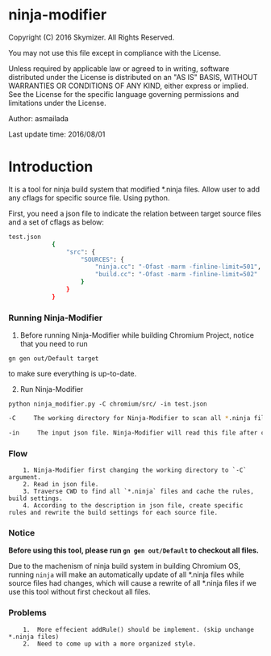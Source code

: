 # ninja-modifier
 Copyright (C) 2016 Skymizer. All Rights Reserved.

 You may not use this file except in compliance with the License.


 Unless required by applicable law or agreed to in writing, software
 distributed under the License is distributed on an "AS IS" BASIS,
 WITHOUT WARRANTIES OR CONDITIONS OF ANY KIND, either express or implied.
 See the License for the specific language governing permissions and
 limitations under the License.
 
 Author: asmailada
 
 Last update time: 2016/08/01

 # Introduction
 It is a tool for ninja build system that modified *.ninja files.
 Allow user to add any cflags for specific source file.
 Using python.

First, you need a json file to indicate the relation between target source files and a  set of cflags as below:
		
```sh		
test.json
			{
			    "src": {
			        "SOURCES": {
			            "ninja.cc": "-Ofast -marm -finline-limit=501",
			            "build.cc": "-Ofast -marm -finline-limit=502"
			        }
			    }
			}
```
### Running Ninja-Modifier

1. Before running Ninja-Modifier while building Chromium Project, notice that you need to run 

`
gn gen out/Default target
`

to make sure everything is up-to-date.


2. Run Ninja-Modifier 

`
python ninja_modifier.py -C chromium/src/ -in test.json
`

```sh
-C     The working directory for Ninja-Modifier to scan all *.ninja files. This will make a changing for working directory to chromium/src/

-in     The input json file. Ninja-Modifier will read this file after changing working directory. Therefore, the file path needed to be relative to -C path.
```


### Flow
		1. Ninja-Modifier first changing the working directory to `-C` argument.
		2. Read in json file.
		3. Traverse CWD to find all `*.ninja` files and cache the rules, build settings.
		4. According to the description in json file, create specific rules and rewrite the build settings for each source file.

### Notice

**Before using this tool, please run `gn gen out/Default` to checkout all files.**

Due to the machenism of ninja build system in building Chromium OS, running `ninja` will make an automatically update of all *.ninja files while source files had changes, which will cause a rewrite of all *.ninja files if we use this tool without first checkout all files.


### Problems
		1.  More effecient addRule() should be implement. (skip unchange *.ninja files)
		2.  Need to come up with a more organized style.
